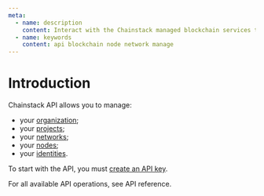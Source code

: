 ```yaml
---
meta:
  - name: description
    content: Interact with the Chainstack managed blockchain services through the Chainstack API.
  - name: keywords
    content: api blockchain node network manage
---
```


# Introduction

Chainstack API allows you to manage:

* your [organization](/glossary/organization);
* your [projects](/glossary/project);
* your [networks](/glossary/network);
* your [nodes](/glossary/node);
* your [identities](/glossary/identity).

To start with the API, you must [create an API key](/platform/create-an-api-key).

For all available API operations, see <a :href="$themeConfig.apiDocsURL" target="_blank">API reference</a>.
